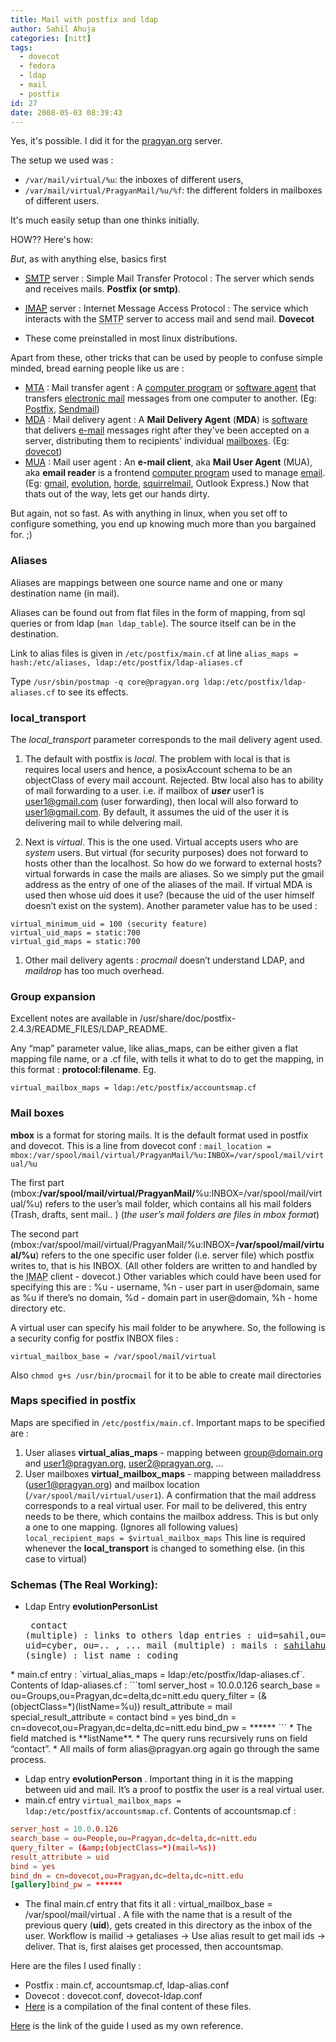 ```yaml
---
title: Mail with postfix and ldap
author: Sahil Ahuja
categories: [nitt]
tags:
  - dovecot
  - fedora
  - ldap
  - mail
  - postfix
id: 27
date: 2008-05-03 08:39:43
---
```


Yes, it's possible. I did it for the [pragyan.org](http://pragyan.org) server.

The setup we used was :

* `/var/mail/virtual/%u`: the inboxes of different users,
* `/var/mail/virtual/PragyanMail/%u/%f`: the different folders in mailboxes of different users.

It's much easily setup than one thinks initially.

HOW?? Here's how:

_But_, as with anything else, basics first

*   [<acronym title="Simple Mail Transfer Protocol">SMTP</acronym>](http://en.wikipedia.org/wiki/SMTP) server : Simple Mail Transfer Protocol : The server which sends and receives mails. **Postfix (or smtp)**.

*   [<acronym title="Internet Message Access Protocol">IMAP</acronym>](http://en.wikipedia.org/wiki/IMAP) server : Internet Message Access Protocol : The service which interacts with the <acronym title="Simple Mail Transfer Protocol">SMTP</acronym> server to access mail and send mail. **Dovecot**

*   These come preinstalled in most linux distributions.

Apart from these, other tricks that can be used by people to confuse simple minded, bread earning people like us are :

*   [MTA](http://en.wikipedia.org/wiki/Mail_transfer_agent) : Mail transfer agent : A [computer program](http://en.wikipedia.org/wiki/Computer_program "Computer program") or [software agent](http://en.wikipedia.org/wiki/Software_agent "Software agent") that transfers [electronic mail](http://en.wikipedia.org/wiki/Electronic_mail "Electronic mail") messages from one computer to another. (Eg: [Postfix](http://www.postfix.org/), [Sendmail](http://www.sendmail.org/))
*   [MDA](http://en.wikipedia.org/wiki/Mail_delivery_agent) : Mail delivery agent : A **Mail Delivery Agent** (**MDA**) is [software](http://en.wikipedia.org/wiki/Software "Software") that delivers [e-mail](http://en.wikipedia.org/wiki/E-mail "E-mail") messages right after they've been accepted on a server, distributing them to recipients' individual [mailboxes](http://en.wikipedia.org/wiki/Email_Mailbox "Email Mailbox"). (Eg: [dovecot](http://www.dovecot.org/))
*   [MUA](http://en.wikipedia.org/wiki/Mail_user_agent) : Mail user agent : An **e-mail client**, aka **Mail User Agent** (MUA), aka **email reader** is a frontend [computer program](http://en.wikipedia.org/wiki/Computer_program "Computer program") used to manage [email](http://en.wikipedia.org/wiki/Email "Email"). (Eg: [gmail](http://gmail.com), [evolution](http://gnome.org/projects/evolution/), [horde](http://www.horde.org/), [squirrelmail](http://squirrelmail.org/), Outlook Express.)
Now that thats out of the way, lets get our hands dirty.

But again, not so fast. As with anything in linux, when you set off to configure something, you end up knowing much more than you bargained for. ;)


### <a id="aliases" name="aliases">Aliases</a>

Aliases are mappings between one source name and one or many destination name (in mail).

Aliases can be found out from flat files in the form of mapping, from sql queries or from ldap (`man ldap_table`). The source itself can be in the destination.

Link to alias files is given in `/etc/postfix/main.cf` at line
`alias_maps = hash:/etc/aliases, ldap:/etc/postfix/ldap-aliases.cf`

Type `/usr/sbin/postmap -q core@pragyan.org ldap:/etc/postfix/ldap-aliases.cf` to see its effects.


### <a id="local_transport" name="local_transport">local_transport</a>

The *local_transport* parameter corresponds to the mail delivery agent used.

1.  The default with postfix is _local_. The problem with local is that is requires local users and hence, a posixAccount schema to be an objectClass of every mail account. Rejected. Btw local also has to ability of mail forwarding to a user. i.e. if mailbox of **_user_** user1 is user1@gmail.com (user forwarding), then local will also forward to user1@gmail.com. By default, it assumes the uid of the user it is delivering mail to while delvering mail.

1.  Next is _virtual_. This is the one used. Virtual accepts users who are _system_ users. But virtual (for security purposes) does not forward to hosts other than the localhost. So how do we forward to external hosts? virtual forwards in case the mails are aliases. So we simply put the gmail address as the entry of one of the aliases of the mail. If virtual MDA is used then whose uid does it use? (because the uid of the user himself doesn’t exist on the system). Another parameter value has to be used :
```
virtual_minimum_uid = 100 (security feature)
virtual_uid_maps = static:700
virtual_gid_maps = static:700
```

1.  Other mail delivery agents : _procmail_ doesn’t understand LDAP, and _maildrop_ has too much overhead.

### <a id="group_expansion" name="group_expansion">Group expansion</a>

Excellent notes are available in /usr/share/doc/postfix-2.4.3/README_FILES/LDAP_README.

Any “map” parameter value, like alias_maps, can be either given a flat mapping file name, or a .cf file, with tells it what to do to get the mapping, in this format : **protocol:filename**. Eg.

`virtual_mailbox_maps = ldap:/etc/postfix/accountsmap.cf`

### <a id="mail_boxes" name="mail_boxes">Mail boxes</a>

**mbox** is a format for storing mails. It is the default format used in postfix and dovecot. This is a line from dovecot conf :
`mail_location = mbox:/var/spool/mail/virtual/PragyanMail/%u:INBOX=/var/spool/mail/virtual/%u`

The first part (mbox:**/var/spool/mail/virtual/PragyanMail/**%u:INBOX=/var/spool/mail/virtual/%u) refers to the user’s mail folder, which contains all his mail folders (Trash, drafts, sent mail.. ) (_the user’s mail folders are files in mbox format_)

The second part (mbox:/var/spool/mail/virtual/PragyanMail/%u:INBOX=**/var/spool/mail/virtual/%u**) refers to the one specific user folder (i.e. server file) which postfix writes to, that is his INBOX. (All other folders are written to and handled by the <acronym title="Internet Message Access Protocol">IMAP</acronym> client - dovecot.) Other variables which could have been used for specifying this are : %u - username, %n - user part in user@domain, same as %u if there’s no domain, %d - domain part in user@domain, %h - home directory etc.

A virtual user can specify his mail folder to be anywhere. So, the following is a security config for postfix INBOX files :

`virtual_mailbox_base = /var/spool/mail/virtual`

Also `chmod g+s /usr/bin/procmail` for it to be able to create mail directories

### <a id="maps_specified_in_postfix" name="maps_specified_in_postfix">Maps specified in postfix</a>

Maps are specified in `/etc/postfix/main.cf`. Important maps to be specified are :

1.  User aliases **virtual_alias_maps** - mapping between group@domain.org and user1@pragyan.org, user2@pragyan.org, ...
2.  User mailboxes **virtual_mailbox_maps** - mapping between mailaddress (user1@pragyan.org) and mailbox location (`/var/spool/mail/virtual/user1`). A confirmation that the mail address corresponds to a real virtual user. For mail to be delivered, this entry needs to be there, which contains the mailbox address. This is but only a one to one mapping. (Ignores all following values)
`local_recipient_maps = $virtual_mailbox_maps`
This line is required whenever the **local_transport** is changed to something else. (in this case to virtual)

### <a id="schemas_the_real_working" name="schemas_the_real_working">Schemas (The Real Working):</a>

* Ldap Entry **evolutionPersonList**<pre>
contact (multiple) : links to others ldap entries : uid=sahil,ou=P... , uid=cyber, ou=.. , ...
mail (multiple) : mails : sahilahuja@gmail.com, core@pragyan.org, ...
listName (single) : list name : coding
</pre>
*  main.cf entry : `virtual_alias_maps = ldap:/etc/postfix/ldap-aliases.cf`. Contents of ldap-aliases.cf :
```toml
server_host = 10.0.0.126
search_base = ou=Groups,ou=Pragyan,dc=delta,dc=nitt.edu
query_filter = (&amp;(objectClass=*)(listName=%u))
result_attribute = mail
special_result_attribute = contact
bind = yes
bind_dn = cn=dovecot,ou=Pragyan,dc=delta,dc=nitt.edu
bind_pw = ******
```
  * The field matched is **listName**.
  * The query runs recursively runs on field “contact”.
  * All mails of form alias@pragyan.org again go through the same process.

* Ldap entry **evolutionPerson** . Important thing in it is the mapping between uid and mail. It’s a proof to postfix the user is a real virtual user.
* main.cf entry `virtual_mailbox_maps = ldap:/etc/postfix/accountsmap.cf`. Contents of accountsmap.cf :
```toml
server_host = 10.0.0.126
search_base = ou=People,ou=Pragyan,dc=delta,dc=nitt.edu
query_filter = (&amp;(objectClass=*)(mail=%s))
result_attribute = uid
bind = yes
bind_dn = cn=dovecot,ou=Pragyan,dc=delta,dc=nitt.edu
[gallery]bind_pw = ******
```

* The final main.cf entry that fits it all : virtual_mailbox_base = /var/spool/mail/virtual . A file with the name that is a result of the previous query (**uid**), gets created in this directory as the inbox of the user.
Workflow is mailid → getaliases → Use alias result to get mail ids → deliver. That is, first alaises get processed, then accountsmap.

Here are the files I used finally :

* Postfix : <span class="wikilink1">main.cf</span>, <span class="wikilink1">accountsmap.cf</span>, <span class="wikilink1">ldap-alias.conf</span>
* Dovecot : <span class="wikilink1">dovecot.conf</span>, <span class="wikilink1">dovecot-ldap.conf</span>
* [Here](https://gist.github.com/sahil87/fe2569f472cccaa1c277aefc2c2ff245) is a compilation of the final content of these files.

[Here](http://wanderingbarque.com/howtos/mailserver/mailserver.html) is the link of the guide I used as my own reference.
